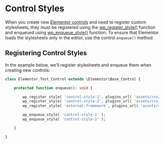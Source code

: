 # Control Styles

<Badge type="tip" vertical="top" text="Elementor Core" /> <Badge type="warning" vertical="top" text="Intermediate" />

When you create new [Elementor controls](./../controls/) and need to register custom stylesheets, they must be registered using the [wp_register_style()](https://developer.wordpress.org/reference/functions/wp_register_style/) function and enqueued using [wp_enqueue_style()](https://developer.wordpress.org/reference/functions/wp_enqueue_style/) function. To ensure that Elementor loads the stylesheets only in the editor, use the control `enqueue()` method.

## Registering Control Styles

In the example below, we'll register stylesheets and enqueue them when creating new controls:

```php
class Elementor_Test_Control extends \Elementor\Base_Control {

	protected function enqueue(): void {

		wp_register_style( 'control-style-1', plugins_url( 'assets/css/control-style-1.css', __FILE__ ) );
		wp_register_style( 'control-style-2', plugins_url( 'assets/css/control-style-2.css', __FILE__ ), [ 'external-framework' ] );
		wp_register_style( 'external-framework', plugins_url( 'assets/css/libs/external-framework.css', __FILE__ ) );

		wp_enqueue_style( 'control-style-1' );
		wp_enqueue_style( 'control-style-2' );

	}

}
```

